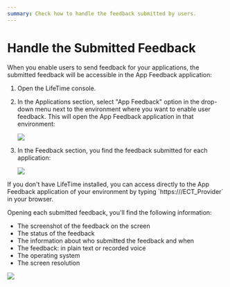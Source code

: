 ```yaml
---
summary: Check how to handle the feedback submitted by users.
---
```


# Handle the Submitted Feedback

When you enable users to send feedback for your applications, the submitted feedback will be accessible in the App Feedback application:

1. Open the LifeTime console.
2. In the Applications section, select "App Feedback" option in the drop-down menu next to the environment where you want to enable user feedback. This will open the App Feedback application in that environment:

   ![](https://github.com/danielmarquespt/docs-product/tree/e7ea3f444d5129dab245c69ab72ae091554bc4fb/src/managing-the-applications-lifecycle/app-feedback/images/app-feedback-handle-3.png?width=800)

3. In the Feedback section, you find the feedback submitted for each application:

   ![](https://github.com/danielmarquespt/docs-product/tree/e7ea3f444d5129dab245c69ab72ae091554bc4fb/src/managing-the-applications-lifecycle/app-feedback/images/app-feedback-handle-1.png?width=800)

 If you don't have LifeTime installed, you can access directly to the App Feedback application of your environment by typing \`https:///ECT\_Provider\` in your browser.

Opening each submitted feedback, you'll find the following information:

* The screenshot of the feedback on the screen
* The status of the feedback
* The information about who submitted the feedback and when
* The feedback: in plain text or recorded voice
* The operating system
* The screen resolution

![](https://github.com/danielmarquespt/docs-product/tree/e7ea3f444d5129dab245c69ab72ae091554bc4fb/src/managing-the-applications-lifecycle/app-feedback/images/app-feedback-handle-2.png?width=800)

